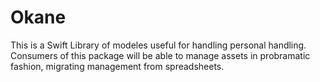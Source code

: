 # Okane

This is a Swift Library of modeles useful for handling personal handling.
Consumers of this package will be able to manage assets in probramatic fashion, migrating management from spreadsheets.
